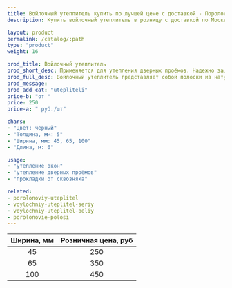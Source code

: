 ```yaml
---
title: Войлочный утеплитель купить по лучшей цене с доставкой - Поролоныч
description: Купить войлочный утеплитель в розницу с доставкой по Москве в интернет-магазине Поролоныча.

layout: product
permalink: /catalog/:path
type: "product"
weight: 16

prod_title: Войлочный утеплитель
prod_short_desc: Применяется для утепления дверных проёмов. Надежно защищает от сквозняков и попадания холодного воздуха в помещение.
prod_full_desc: Войлочный утеплитель представляет собой полоски из натурального войлока шириной 45, 65 и 100 мм. Используется для утепления дверей и окон. Обладает отличными тепло- и звукоизоляционными свойствами.
prod_message:
prod_add_cat: "utepliteli"
price-b: "от "
price: 250
price-a: " руб./шт"

chars:
- "Цвет: черный"
- "Толщина, мм: 5"
- "Ширина, мм: 45, 65, 100"
- "Длина, м: 6"

usage:
- "утепление окон"
- "утепление дверных проёмов"
- "прокладки от сквозняка"

related:
- porolonoviy-uteplitel
- voylochniy-uteplitel-seriy
- voylochniy-uteplitel-beliy
- porolonovie-polosi
---
```

| Ширина, мм | Розничная цена, руб |
|:--:|:--:|
|45|250|
|65|350|
|100|450|